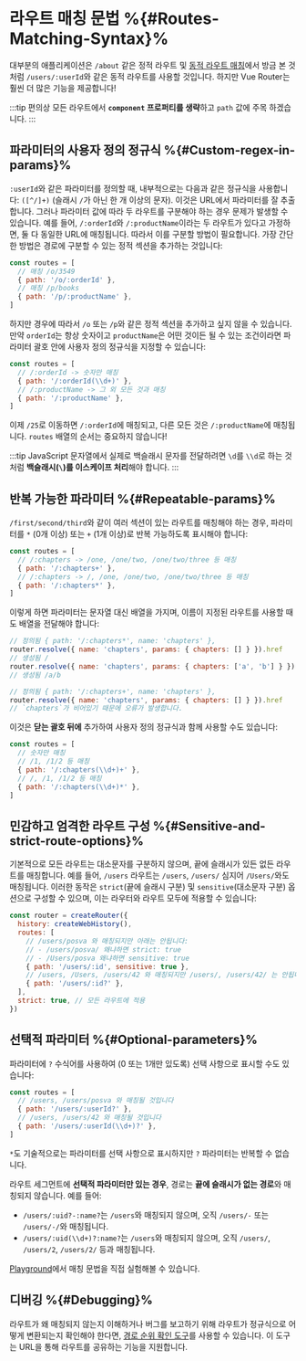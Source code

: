 # 라우트 매칭 문법 %{#Routes-Matching-Syntax}%

<VueSchoolLink v-if="false"
  href="https://vueschool.io/lessons/vue-router-4-advanced-routes-matching-syntax"
  title="Learn how to use advanced route routes' matching syntax"
/>

대부분의 애플리케이션은 `/about` 같은 정적 라우트 및 [동적 라우트 매칭](./dynamic-matching.md)에서 방금 본 것처럼 `/users/:userId`와 같은 동적 라우트를 사용할 것입니다. 하지만 Vue Router는 훨씬 더 많은 기능을 제공합니다!

:::tip
편의상 모든 라우트에서 **`component` 프로퍼티를 생략**하고 `path` 값에 주목 하겠습니다.
:::

## 파라미터의 사용자 정의 정규식 %{#Custom-regex-in-params}%

`:userId`와 같은 파라미터를 정의할 때, 내부적으로는 다음과 같은 정규식을 사용합니다: `([^/]+)` (슬래시 `/`가 아닌 한 개 이상의 문자). 이것은 URL에서 파라미터를 잘 추출합니다. 그러나 파라미터 값에 따라 두 라우트를 구분해야 하는 경우 문제가 발생할 수 있습니다. 예를 들어, `/:orderId`와 `/:productName`이라는 두 라우트가 있다고 가정하면, 둘 다 동일한 URL에 매칭됩니다. 따라서 이를 구분할 방법이 필요합니다. 가장 간단한 방법은 경로에 구분할 수 있는 정적 섹션을 추가하는 것입니다:

```js
const routes = [
  // 매칭 /o/3549
  { path: '/o/:orderId' },
  // 매칭 /p/books
  { path: '/p/:productName' },
]
```

하지만 경우에 따라서 `/o` 또는 `/p`와 같은 정적 섹션을 추가하고 싶지 않을 수 있습니다. 만약 `orderId`는 항상 숫자이고 `productName`은 어떤 것이든 될 수 있는 조건이라면 파라미터 괄호 안에 사용자 정의 정규식을 지정할 수 있습니다:

```js
const routes = [
  // /:orderId -> 숫자만 매칭
  { path: '/:orderId(\\d+)' },
  // /:productName -> 그 외 모든 것과 매칭
  { path: '/:productName' },
]
```

이제 `/25`로 이동하면 `/:orderId`에 매칭되고, 다른 모든 것은 `/:productName`에 매칭됩니다. `routes` 배열의 순서는 중요하지 않습니다!

:::tip
JavaScript 문자열에서 실제로 백슬래시 문자를 전달하려면 `\d`를 `\\d`로 하는 것처럼 **백슬래시(`\`)를 이스케이프 처리**해야 합니다.
:::

## 반복 가능한 파라미터 %{#Repeatable-params}%

`/first/second/third`와 같이 여러 섹션이 있는 라우트를 매칭해야 하는 경우, 파라미터를 `*` (0개 이상) 또는 `+` (1개 이상)로 반복 가능하도록 표시해야 합니다:

```js
const routes = [
  // /:chapters -> /one, /one/two, /one/two/three 등 매칭
  { path: '/:chapters+' },
  // /:chapters -> /, /one, /one/two, /one/two/three 등 매칭
  { path: '/:chapters*' },
]
```

이렇게 하면 파라미터는 문자열 대신 배열을 가지며, 이름이 지정된 라우트를 사용할 때도 배열을 전달해야 합니다:

```js
// 정의됨 { path: '/:chapters*', name: 'chapters' },
router.resolve({ name: 'chapters', params: { chapters: [] } }).href
// 생성됨 /
router.resolve({ name: 'chapters', params: { chapters: ['a', 'b'] } }).href
// 생성됨 /a/b

// 정의됨 { path: '/:chapters+', name: 'chapters' },
router.resolve({ name: 'chapters', params: { chapters: [] } }).href
// `chapters`가 비어있기 때문에 오류가 발생합니다.
```

이것은 **닫는 괄호 뒤에** 추가하여 사용자 정의 정규식과 함께 사용할 수도 있습니다:

```js
const routes = [
  // 숫자만 매칭
  // /1, /1/2 등 매칭
  { path: '/:chapters(\\d+)+' },
  // /, /1, /1/2 등 매칭
  { path: '/:chapters(\\d+)*' },
]
```

## 민감하고 엄격한 라우트 구성 %{#Sensitive-and-strict-route-options}%

기본적으로 모든 라우트는 대소문자를 구분하지 않으며, 끝에 슬래시가 있든 없든 라우트를 매칭합니다. 예를 들어, `/users` 라우트는 `/users`, `/users/` 심지어 `/Users/`와도 매칭됩니다. 이러한 동작은 `strict`(끝에 슬래시 구분) 및 `sensitive`(대소문자 구분) 옵션으로 구성할 수 있으며, 이는 라우터와 라우트 모두에 적용할 수 있습니다:

```js
const router = createRouter({
  history: createWebHistory(),
  routes: [
    // /users/posva 와 매칭되지만 아래는 안됩니다:
    // - /users/posva/ 왜냐하면 strict: true
    // - /Users/posva 왜냐하면 sensitive: true
    { path: '/users/:id', sensitive: true },
    // /users, /Users, /users/42 와 매칭되지만 /users/, /users/42/ 는 안됩니다.
    { path: '/users/:id?' },
  ],
  strict: true, // 모든 라우트에 적용
})
```

## 선택적 파라미터 %{#Optional-parameters}%

파라미터에 `?` 수식어를 사용하여 (0 또는 1개만 있도록) 선택 사항으로 표시할 수도 있습니다:

```js
const routes = [
  // /users, /users/posva 와 매칭될 것입니다
  { path: '/users/:userId?' },
  // /users, /users/42 와 매칭될 것입니다
  { path: '/users/:userId(\\d+)?' },
]
```

`*`도 기술적으로는 파라미터를 선택 사항으로 표시하지만 `?` 파라미터는 반복할 수 없습니다.

라우트 세그먼트에 **선택적 파라미터만 있는 경우**, 경로는 **끝에 슬래시가 없는 경로**와 매칭되지 않습니다. 예를 들어:

- `/users/:uid?-:name?`는 `/users`와 매칭되지 않으며, 오직 `/users/-` 또는 `/users/-/`와 매칭됩니다.
- `/users/:uid(\\d+)?:name?`는 `/users`와 매칭되지 않으며, 오직 `/users/`, `/users/2`, `/users/2/` 등과 매칭됩니다.

[Playground](https://paths.esm.dev/?p=AAMsIPQg4AoKzidgQFoEXAmw-IEBBRYYOE0SkABTASiz1qgBpgQA1QTsFjAb3h2onsmlAmGIFsCXjXh4AIA.&t=/users/2/#)에서 매칭 문법을 직접 실험해볼 수 있습니다.

## 디버깅 %{#Debugging}%

라우트가 왜 매칭되지 않는지 이해하거나 버그를 보고하기 위해 라우트가 정규식으로 어떻게 변환되는지 확인해야 한다면, [경로 순위 확인 도구](https://paths.esm.dev/?p=AAMeJSyAwR4UbFDAFxAcAGAIJXMAAA..#)를 사용할 수 있습니다. 이 도구는 URL을 통해 라우트를 공유하는 기능을 지원합니다.
